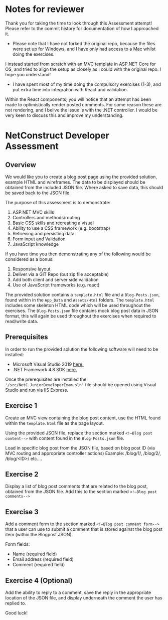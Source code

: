 # Notes for reviewer

Thank you for taking the time to look through this Assessment attempt! Please refer to the commit history for documentation of how I approached it.

- Please note that I have not forked the original repo, because the files were set up for Windows, and I have only had access to a Mac whilst doing the exercises.

I instead started from scratch with an MVC template in ASP.NET Core for OS, and tried to align the setup as closely as I could with the original repo. I hope you understand!

- I have spent most of my time doing the compulsory exercises (1-3), and put extra time into integration with React and validation.

Within the React components, you will notice that an attempt has been made to optimistically render posted comments. For some reason these are not rendering, and I belive the issue is with the .NET controller. I would be very keen to discuss this and improve my understanding.


# NetConstruct Developer Assessment

## Overview
We would like you to create a blog post page using the provided solution, example HTML and wireframes. The data to be displayed should be obtained from the included JSON file. Where asked to save data, this should be saved back to the JSON file.

The purpose of this assessment is to demonstrate:
1. ASP.NET MVC skills
2. Controllers and methods/routing
3. Basic CSS skills and recreating a visual
4. Ability to use a CSS framework (e.g. bootstrap)
5. Retrieving and persisting data
6. Form input and Validation
7. JavaScript knowledge

If you have time you then demonstrating any of the following would be considered as a bonus:
1. Responsive layout
2. Deliver via a GIT Repo (but zip file acceptable)
3. Add both client and server side validation
4. Use of JavaScript frameworks (e.g. react)

The provided solution contains a ```template.html``` file and a ```Blog-Posts.json```, found within in the ```App_Data``` and ```Assets/Html``` folders. 
The ```template.html``` includes some skeleton HTML code which will be used throughout the exercises.
The ```Blog-Posts.json``` file contains mock blog post data in JSON format, this will again be used throughout the exercises when required to read/write data. 

## Prerequisites
In order to run the provided solution the following software will need to be installed:

* Microsoft Visual Studio 2019 [here.](https://visualstudio.microsoft.com/vs/)
* .NET Framework 4.8 SDK [here.](https://dotnet.microsoft.com/download/visual-studio-sdks)

Once the prerequisites are installed the ```'/src/NetC.JuniorDeveloperExam.sln'``` file should be opened using Visual Studio and run via IIS Express.

## Exercise 1
Create an MVC view containing the blog post content, use the HTML found within the ```template.html``` file as the page layout.

Using the provided JSON file, replace the section marked ```<!—Blog post content-->``` with content found in the ```Blog-Posts.json``` file.

Load in specific blog post from the JSON file, based on blog post ID (via MVC routing and appropriate controller actions) 
Example: /blog/1/, /blog/2/, /blog/\<ID\>/ etc....

## Exercise 2
Display a list of blog post comments that are related to the blog post, obtained from the JSON file. Add this to the section marked ```<!—Blog post comments-->```

## Exercise 3
Add a comment form to the section marked ```<!—Blog post comment form-->``` that a user can use to submit a comment that is stored against the blog post item (within the Blogpost JSON). 

Form fields:
- Name (required field)
- Email address (required field)
- Comment (required field)

## Exercise 4 (Optional)
Add the ability to reply to a comment, save the reply in the appropriate location of the JSON file, and display underneath the comment the user has replied to.

Good luck!
